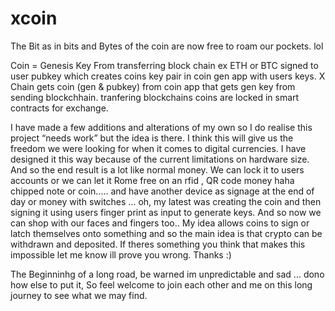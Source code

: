 # xcoin
The Bit as in bits and Bytes of the coin are now free to roam our pockets. lol  


Coin = Genesis Key From transferring block chain ex ETH or BTC signed to user pubkey which creates coins key pair in coin gen app with users keys. X Chain gets coin (gen & pubkey) from coin app that gets gen key from sending blockchhain. tranfering blockchains coins are locked in smart contracts for exchange.
  

I have made a few additions and alterations of my own so I do realise this project “needs work” but the idea is there. I think this will give us the freedom we were looking for when it comes to digital currencies. I have designed it this way because of the current limitations on hardware size. And so the end result is a lot like normal money. We can lock it to users accounts or we can let it Rome free on an rfid , QR code money haha chipped note or coin..... and have another device as signage at the end of day or money with switches … oh, my latest was creating the coin and then signing it using users finger print as input to generate keys. And so now we can shop with our faces and fingers too..  My idea allows coins to sign or latch themselves onto something and so the main idea is that crypto can be withdrawn and deposited.  If theres something you think that makes this impossible let me know ill prove you wrong. Thanks :) 

The Beginninhg of a long road, be warned im unpredictable and sad ... dono how else to put it, So feel welcome to join each other and me on this long journey to see what we may find. 
